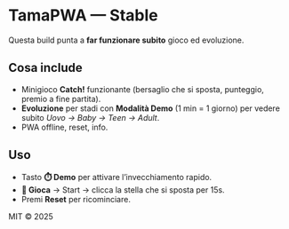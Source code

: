 # TamaPWA — Stable
Questa build punta a **far funzionare subito** gioco ed evoluzione.

## Cosa include
- Minigioco **Catch!** funzionante (bersaglio che si sposta, punteggio, premio a fine partita).
- **Evoluzione** per stadi con **Modalità Demo** (1 min = 1 giorno) per vedere subito *Uovo → Baby → Teen → Adult*.
- PWA offline, reset, info.

## Uso
- Tasto **⏱️ Demo** per attivare l’invecchiamento rapido.
- **🎯 Gioca** → Start → clicca la stella che si sposta per 15s.
- Premi **Reset** per ricominciare.

MIT © 2025
